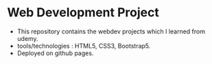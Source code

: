 # Web Development Project
 
 - This repository contains the webdev projects which I learned from udemy.
 - tools/technologies : HTML5, CSS3, Bootstrap5.
 - Deployed on github pages. 
